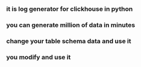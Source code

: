 ### it is log generator for clickhouse in python
### you can generate million of data in minutes
### change your table schema data and use it 
### you modify and use it
